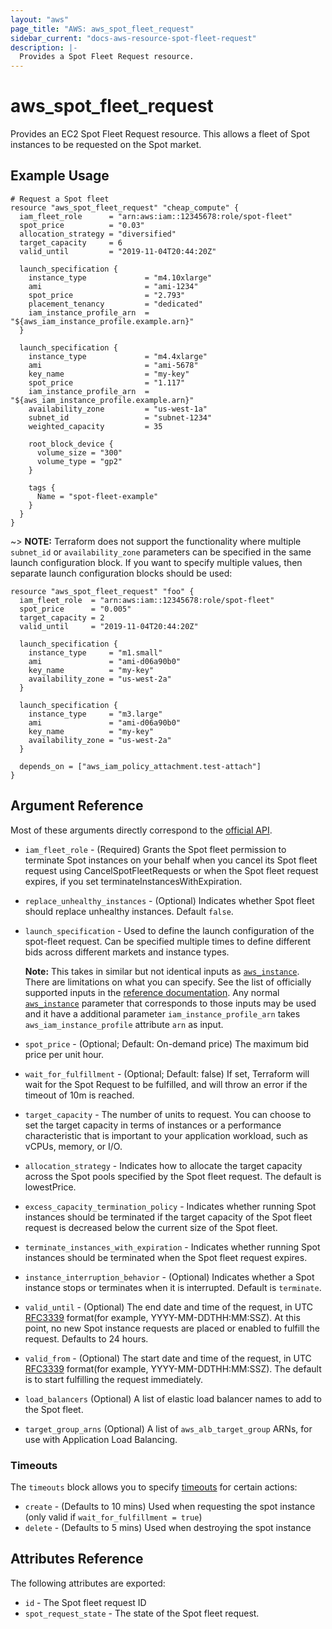 ```yaml
---
layout: "aws"
page_title: "AWS: aws_spot_fleet_request"
sidebar_current: "docs-aws-resource-spot-fleet-request"
description: |-
  Provides a Spot Fleet Request resource.
---
```


# aws_spot_fleet_request

Provides an EC2 Spot Fleet Request resource. This allows a fleet of Spot
instances to be requested on the Spot market.

## Example Usage

```hcl
# Request a Spot fleet
resource "aws_spot_fleet_request" "cheap_compute" {
  iam_fleet_role      = "arn:aws:iam::12345678:role/spot-fleet"
  spot_price          = "0.03"
  allocation_strategy = "diversified"
  target_capacity     = 6
  valid_until         = "2019-11-04T20:44:20Z"

  launch_specification {
    instance_type             = "m4.10xlarge"
    ami                       = "ami-1234"
    spot_price                = "2.793"
    placement_tenancy         = "dedicated"
    iam_instance_profile_arn  = "${aws_iam_instance_profile.example.arn}"
  }

  launch_specification {
    instance_type             = "m4.4xlarge"
    ami                       = "ami-5678"
    key_name                  = "my-key"
    spot_price                = "1.117"
    iam_instance_profile_arn  = "${aws_iam_instance_profile.example.arn}"
    availability_zone         = "us-west-1a"
    subnet_id                 = "subnet-1234"
    weighted_capacity         = 35

    root_block_device {
      volume_size = "300"
      volume_type = "gp2"
    }

    tags {
      Name = "spot-fleet-example"
    }
  }
}
```

~> **NOTE:** Terraform does not support the functionality where multiple `subnet_id` or `availability_zone` parameters can be specified in the same
launch configuration block. If you want to specify multiple values, then separate launch configuration blocks should be used:

```hcl
resource "aws_spot_fleet_request" "foo" {
  iam_fleet_role  = "arn:aws:iam::12345678:role/spot-fleet"
  spot_price      = "0.005"
  target_capacity = 2
  valid_until     = "2019-11-04T20:44:20Z"

  launch_specification {
    instance_type     = "m1.small"
    ami               = "ami-d06a90b0"
    key_name          = "my-key"
    availability_zone = "us-west-2a"
  }

  launch_specification {
    instance_type     = "m3.large"
    ami               = "ami-d06a90b0"
    key_name          = "my-key"
    availability_zone = "us-west-2a"
  }

  depends_on = ["aws_iam_policy_attachment.test-attach"]
}
```

## Argument Reference

Most of these arguments directly correspond to the
[official API](http://docs.aws.amazon.com/AWSEC2/latest/APIReference/API_SpotFleetRequestConfigData.html).

* `iam_fleet_role` - (Required) Grants the Spot fleet permission to terminate
  Spot instances on your behalf when you cancel its Spot fleet request using
CancelSpotFleetRequests or when the Spot fleet request expires, if you set
terminateInstancesWithExpiration.
* `replace_unhealthy_instances` - (Optional) Indicates whether Spot fleet should replace unhealthy instances. Default `false`.
* `launch_specification` - Used to define the launch configuration of the
  spot-fleet request. Can be specified multiple times to define different bids
across different markets and instance types.

    **Note:** This takes in similar but not
    identical inputs as [`aws_instance`](instance.html).  There are limitations on
    what you can specify. See the list of officially supported inputs in the
    [reference documentation](http://docs.aws.amazon.com/AWSEC2/latest/APIReference/API_SpotFleetLaunchSpecification.html). Any normal [`aws_instance`](instance.html) parameter that corresponds to those inputs may be used and it have
    a additional parameter `iam_instance_profile_arn` takes `aws_iam_instance_profile` attribute `arn` as input.

* `spot_price` - (Optional; Default: On-demand price) The maximum bid price per unit hour.
* `wait_for_fulfillment` - (Optional; Default: false) If set, Terraform will
  wait for the Spot Request to be fulfilled, and will throw an error if the
  timeout of 10m is reached.
* `target_capacity` - The number of units to request. You can choose to set the
  target capacity in terms of instances or a performance characteristic that is
important to your application workload, such as vCPUs, memory, or I/O.
* `allocation_strategy` - Indicates how to allocate the target capacity across
  the Spot pools specified by the Spot fleet request. The default is
lowestPrice.
* `excess_capacity_termination_policy` - Indicates whether running Spot
  instances should be terminated if the target capacity of the Spot fleet
  request is decreased below the current size of the Spot fleet.
* `terminate_instances_with_expiration` - Indicates whether running Spot
  instances should be terminated when the Spot fleet request expires.
* `instance_interruption_behavior` - (Optional) Indicates whether a Spot
  instance stops or terminates when it is interrupted. Default is
  `terminate`.
* `valid_until` - (Optional) The end date and time of the request, in UTC [RFC3339](https://tools.ietf.org/html/rfc3339#section-5.8) format(for example, YYYY-MM-DDTHH:MM:SSZ). At this point, no new Spot instance requests are placed or enabled to fulfill the request. Defaults to 24 hours.
* `valid_from` - (Optional) The start date and time of the request, in UTC [RFC3339](https://tools.ietf.org/html/rfc3339#section-5.8) format(for example, YYYY-MM-DDTHH:MM:SSZ). The default is to start fulfilling the request immediately.
* `load_balancers` (Optional) A list of elastic load balancer names to add to the Spot fleet.
* `target_group_arns` (Optional) A list of `aws_alb_target_group` ARNs, for use with
Application Load Balancing.

### Timeouts

The `timeouts` block allows you to specify [timeouts](https://www.terraform.io/docs/configuration/resources.html#timeouts) for certain actions:

* `create` - (Defaults to 10 mins) Used when requesting the spot instance (only valid if `wait_for_fulfillment = true`)
* `delete` - (Defaults to 5 mins) Used when destroying the spot instance

## Attributes Reference

The following attributes are exported:

* `id` - The Spot fleet request ID
* `spot_request_state` - The state of the Spot fleet request.
